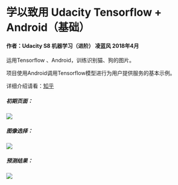 
# 学以致用 Udacity Tensorflow + Android（基础）

#### 作者：Udacity S8 机器学习（进阶） 凌蓝风 2018年4月

运用Tensorflow 、Android，训练识别猫、狗的图片。

项目使用Android调用Tensorflow模型进行为用户提供服务的基本示例。

详细介绍请看：[知乎](https://zhuanlan.zhihu.com/p/35183566)


##### 初期页面：

![][screen_shot_1]


##### 图像选择：

![][screen_shot_2]


##### 预测结果：

![][screen_shot_3]


[screen_shot_1]: screen_shot_1.jpg
[screen_shot_2]: screen_shot_2.jpg
[screen_shot_3]: screen_shot_3.jpg
